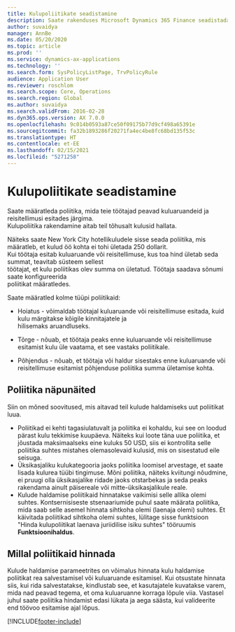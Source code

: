 ```yaml
---
title: Kulupoliitikate seadistamine
description: Saate rakenduses Microsoft Dynamics 365 Finance seadistada kulupoliitikad, mida teie töötajad peavad kuluaruandeid ja reisitellimusi esitades järgima.
author: suvaidya
manager: AnnBe
ms.date: 05/20/2020
ms.topic: article
ms.prod: ''
ms.service: dynamics-ax-applications
ms.technology: ''
ms.search.form: SysPolicyListPage, TrvPolicyRule
audience: Application User
ms.reviewer: roschlom
ms.search.scope: Core, Operations
ms.search.region: Global
ms.author: suvaidya
ms.search.validFrom: 2016-02-28
ms.dyn365.ops.version: AX 7.0.0
ms.openlocfilehash: 9c014b0593a87ce50f09175b77d9cf498a65391e
ms.sourcegitcommit: fa32b1893286f20271fa4ec4be8fc68bd135f53c
ms.translationtype: HT
ms.contentlocale: et-EE
ms.lasthandoff: 02/15/2021
ms.locfileid: "5271258"
---
```

# <a name="set-up-expense-policies"></a>Kulupoliitikate seadistamine

Saate määratleda poliitika, mida teie töötajad peavad kuluaruandeid ja reisitellimusi esitades järgima.         
Kulupoliitika rakendamine aitab teil tõhusalt kulusid hallata.         

Näiteks saate New York City hotellikuludele sisse seada poliitika, mis määratleb, et kulud öö kohta ei tohi ületada 250 dollarit.       
Kui töötaja esitab kuluaruande või reisitellimuse, kus toa hind ületab seda summat, teavitab süsteem sellest        
töötajat, et kulu poliitikas olev summa on ületatud. Töötaja saadava sõnumi saate konfigureerida        
poliitikat määratledes.      
        
Saate määratled kolme tüüpi poliitikaid:         
        
- Hoiatus - võimaldab töötajal kuluaruande või reisitellimuse esitada, kuid kulu märgitakse kõigile kinnitajatele ja        
  hilisemaks aruandluseks.        

- Tõrge - nõuab, et töötaja peaks enne kuluaruande või reisitellimuse esitamist kulu üle vaatama, et see vastaks poliitikale.       
 
 - Põhjendus - nõuab, et töötaja või haldur sisestaks enne kuluaruande või reisitellimuse esitamist põhjenduse poliitika summa ületamise kohta.        

## <a name="policy-tips"></a>Poliitika näpunäited
Siin on mõned soovitused, mis aitavad teil kulude haldamiseks uut poliitikat luua. 
* Poliitikad ei kehti tagasiulatuvalt ja poliitika ei kohaldu, kui see on loodud pärast kulu tekkimise kuupäeva. Näiteks kui loote täna uue poliitika, et jõustada maksimaalseks eine kuluks 50 USD, siis ei kontrollita selle poliitika suhtes mistahes olemasolevaid kulusid, mis on sisestatud eile seisuga.
* Üksikasjaliku kulukategooria jaoks poliitika loomisel arvestage, et saate lisada kulurea tüübi tingimuse. Mõni poliitika, näiteks kviitungi nõudmine, ei pruugi olla üksikasjalike ridade jaoks otstarbekas ja seda peaks rakendama ainult päisereale või mitte-üksikasjalikule reale. 
* Kulude haldamise poliitikaid hinnatakse vaikimisi selle allika olemi suhtes. Kontsernisiseste stsenaariumide puhul saate määrata poliitika, mida saab selle asemel hinnata sihtkoha olemi (laenaja olemi) suhtes. Et käivitada poliitikad sihtkoha olemi suhtes, lülitage sisse funktsioon "Hinda kulupoliitikat laenava juriidilise isiku suhtes" tööruumis **Funktsioonihaldus**.

## <a name="when-to-evaluate-policies"></a>Millal poliitikaid hinnada

Kulude haldamise parameetrites on võimalus hinnata kulu haldamise poliitikat rea salvestamisel või kuluaruande esitamisel. Kui otsustate hinnata siis, kui rida salvestatakse, kindlustab see, et kasutajatele kuvatakse varem, mida nad peavad tegema, et oma kuluaruanne korraga lõpule viia. Vastasel juhul saate poliitika hindamist edasi lükata ja aega säästa, kui valideerite end töövoo esitamise ajal lõpus.


[!INCLUDE[footer-include](../includes/footer-banner.md)]